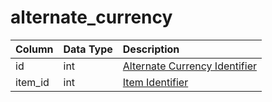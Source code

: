 # alternate\_currency

| Column | Data Type | Description |
| :--- | :--- | :--- |
| id | int | [Alternate Currency Identifier](https://eqemu.gitbook.io/server/categories/items/alternate-currencies) |
| item\_id | int | [Item Identifier](https://github.com/EQEmu/docs-db-schema/tree/774e95edd473c84dafd6fe13b9b699f6b84a7ce8/docs/categories/alternate_currency/items.md) |

